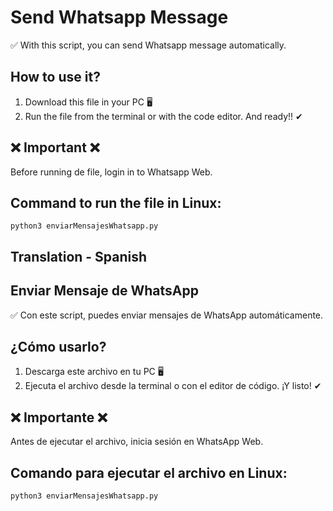 # Send Whatsapp Message
✅ With this script, you can send Whatsapp message automatically.

## How to use it?
1. Download this file in your PC 🖥
2. Run the file from the terminal or with the code editor. And ready!! ✔

## ❌ Important ❌
Before running de file, login in to Whatsapp Web.

## Command to run the file in Linux:
```
python3 enviarMensajesWhatsapp.py
```


## Translation - Spanish

## Enviar Mensaje de WhatsApp
✅ Con este script, puedes enviar mensajes de WhatsApp automáticamente.

## ¿Cómo usarlo?
1. Descarga este archivo en tu PC 🖥
2. Ejecuta el archivo desde la terminal o con el editor de código. ¡Y listo! ✔

## ❌ Importante ❌
Antes de ejecutar el archivo, inicia sesión en WhatsApp Web.

## Comando para ejecutar el archivo en Linux:
```
python3 enviarMensajesWhatsapp.py
```
